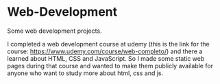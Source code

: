 # Web-Development

Some web development projects.

I completed a web development course at udemy (this is the link for the course: https://www.udemy.com/course/web-completo/) and there a learned about HTML, CSS and JavaScript. So I made some static web pages during that course and wanted to make them publicly available for anyone who want to study more about html, css and js.
